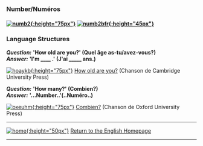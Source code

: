 ### Number/Numéros

#### [![numb2](https://1blockatatime.github.io/English/images/numb2.PNG){:height="75px"}](https://english-homework.github.io/EFKBP/FR/FR_Number_I) [![numb2bfr](https://1blockatatime.github.io/English/images/numb2bfr.PNG){:height="45px"}](https://english-homework.github.io/EFKBP/FR/FR_Number_I)   

### Language Structures

***Question:*** **'How old are you?' (Quel âge as-tu/avez-vous?)**  
***Answer:*** **'I'm ____ .' (J'ai _____ ans.)**

[![hoaykb](https://1blockatatime.github.io/English/images/hoaykb.png){:height="75px"}](https://www.youtube.com/watch?v=--O_H6PU0ZA) [How old are you?](https://www.youtube.com/watch?v=--O_H6PU0ZA) (Chanson de Cambridge University Press)  

***Question:*** **'How many?' (Combien?)**  
***Answer:*** **'...Number..'(..Numéro..)**

[![oxeuhm](https://1blockatatime.github.io/English/images/oxeuhm.PNG){:height="75px"}](https://www.youtube.com/watch?v=G3zaC5onBvM) [Combien?](https://www.youtube.com/watch?v=G3zaC5onBvM) (Chanson de Oxford University Press)  

***

[![home](https://1blockatatime.github.io/English/images/home.png){:height="50px"}](https://english-homework.github.io/EnglishForKidsByPascale) [Return to the English Homepage](https://english-homework.github.io/EnglishForKidsByPascale)

***
